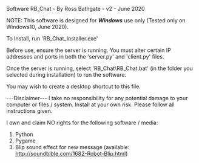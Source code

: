 Software RB_Chat - By Ross Bathgate - v2 - June 2020

NOTE: This software is designed for **_Windows_** use only (Tested only on Windows10, June 2020).

To Install, run 'RB_Chat_Installer.exe'

Before use, ensure the server is running. You must alter certain
IP addresses and ports in both the 'server.py' and 'client.py' files.

Once the server is running, select 'RB_Chat\RB_Chat.bat' (in the folder you selected during installation) to run the software.

You may wish to create a desktop shortcut to this file.

---Disclaimer---
I take no responsibility for any potential damage to your computer or files / system. Install at your own risk.
Please follow all instructions given.

I own and claim NO rights for the following software / media:

1.  Python
2.  Pygame
3.  Blip sound effect for new message (available: http://soundbible.com/1682-Robot-Blip.html)
